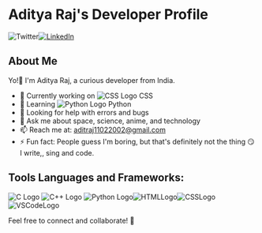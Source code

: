 # Aditya Raj's Developer Profile

![Twitter](https://img.shields.io/twitter/follow/childofprophcy1?logo=twitter&style=for-the-badge)[![LinkedIn](https://img.shields.io/badge/LinkedIn-Aditya%20Raj-blue?logo=linkedin&style=for-the-badge)](http://www.linkedin.com/in/aditya-raj-11o2)

## About Me

Yo!👋 I'm Aditya Raj, a curious developer from India. 

- 🔭 Currently working on ![CSS Logo](https://img.icons8.com/color/24/000000/css3.png) CSS
- 🌱 Learning ![Python Logo](https://img.icons8.com/color/24/000000/python.png) Python
- 🤝 Looking for help with errors and bugs
- 💬 Ask me about space, science, anime, and technology
- 📫 Reach me at: [aditraj11022002@gmail.com](mailto:aditraj11022002@gmail.com)
- ⚡ Fun fact: People guess I'm boring, but that's definitely not the thing 😏
I write,, sing and code.

## Tools Languages and Frameworks:

![C Logo](https://img.icons8.com/color/24/000000/c-programming.png) ![C++ Logo](https://img.icons8.com/color/24/000000/c-plus-plus-logo.png) ![Python Logo](https://img.icons8.com/color/24/000000/python.png)![HTMLLogo](https://img.icons8.com/color/24/000000/html-5.png)![CSSLogo](https://img.icons8.com/color/24/000000/css3.png)![VSCodeLogo](https://img.icons8.com/color/24/000000/visual-studio-code-2019.png)

Feel free to connect and collaborate! 🚀
